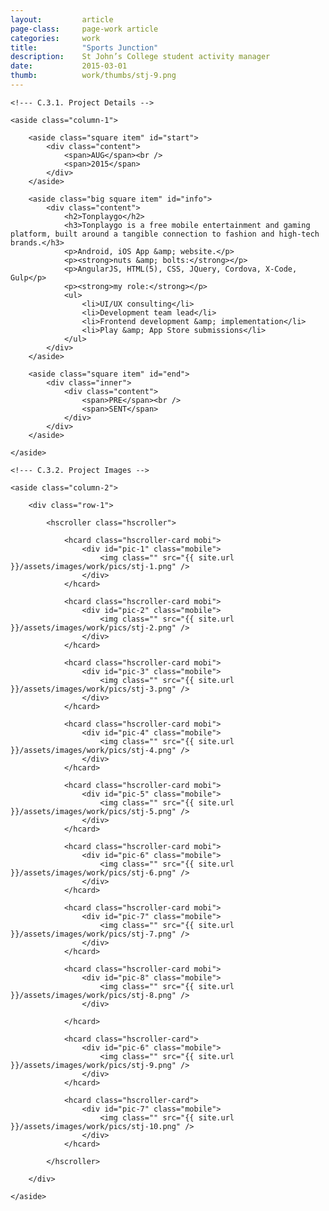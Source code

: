 ```yaml
---
layout: 		article
page-class: 	page-work article
categories: 	work
title:  		"Sports Junction"
description:	St John’s College student activity manager
date:   		2015-03-01
thumb: 			work/thumbs/stj-9.png
---
```


<!--- C.3. CONTENT AREA ------------------------------------------------------------------------------------------- --> 

<section class="project" id="stj">

    <!--- C.3.1. Project Details -->
    
    <aside class="column-1">

        <aside class="square item" id="start">
            <div class="content">
                <span>AUG</span><br />
                <span>2015</span>
            </div>
        </aside>

        <aside class="big square item" id="info">
            <div class="content">
                <h2>Tonplaygo</h2>
                <h3>Tonplaygo is a free mobile entertainment and gaming platform, built around a tangible connection to fashion and high-tech brands.</h3>
                <p>Android, iOS App &amp; website.</p>
                <p><strong>nuts &amp; bolts:</strong></p>
                <p>AngularJS, HTML(5), CSS, JQuery, Cordova, X-Code, Gulp</p>
                <p><strong>my role:</strong></p>
                <ul>
                    <li>UI/UX consulting</li>
                    <li>Development team lead</li>
                    <li>Frontend development &amp; implementation</li>
                    <li>Play &amp; App Store submissions</li>
                </ul>
            </div>    
        </aside>

        <aside class="square item" id="end">
            <div class="inner">
                <div class="content">
                    <span>PRE</span><br />
                    <span>SENT</span>
                </div>
            </div>  
        </aside>
    
    </aside>
    
    <!--- C.3.2. Project Images -->
    
    <aside class="column-2">
    
        <div class="row-1">
        
            <hscroller class="hscroller">

                <hcard class="hscroller-card mobi">
                    <div id="pic-1" class="mobile">
                        <img class="" src="{{ site.url }}/assets/images/work/pics/stj-1.png" />
                    </div>
                </hcard>

                <hcard class="hscroller-card mobi">
                    <div id="pic-2" class="mobile">
                        <img class="" src="{{ site.url }}/assets/images/work/pics/stj-2.png" />
                    </div>
                </hcard>

                <hcard class="hscroller-card mobi">
                    <div id="pic-3" class="mobile">
                        <img class="" src="{{ site.url }}/assets/images/work/pics/stj-3.png" />
                    </div>
                </hcard>

                <hcard class="hscroller-card mobi">
                    <div id="pic-4" class="mobile">
                        <img class="" src="{{ site.url }}/assets/images/work/pics/stj-4.png" />
                    </div>
                </hcard>

                <hcard class="hscroller-card mobi">
                    <div id="pic-5" class="mobile">
                        <img class="" src="{{ site.url }}/assets/images/work/pics/stj-5.png" />
                    </div>
                </hcard>

                <hcard class="hscroller-card mobi">
                    <div id="pic-6" class="mobile">
                        <img class="" src="{{ site.url }}/assets/images/work/pics/stj-6.png" />
                    </div>
                </hcard>

                <hcard class="hscroller-card mobi">
                    <div id="pic-7" class="mobile">
                        <img class="" src="{{ site.url }}/assets/images/work/pics/stj-7.png" />
                    </div>
                </hcard>

                <hcard class="hscroller-card mobi">
                    <div id="pic-8" class="mobile">
                        <img class="" src="{{ site.url }}/assets/images/work/pics/stj-8.png" />
                    </div>
                    
                </hcard>

                <hcard class="hscroller-card">
                    <div id="pic-6" class="mobile">
                        <img class="" src="{{ site.url }}/assets/images/work/pics/stj-9.png" />
                    </div>
                </hcard>

                <hcard class="hscroller-card">
                    <div id="pic-7" class="mobile">
                        <img class="" src="{{ site.url }}/assets/images/work/pics/stj-10.png" />
                    </div>
                </hcard>

            </hscroller>
            
        </div>

    </aside>
    
</section>

<!--- C.3. END --------------------------------------------------------------------------------------------------- --> 

<div class="wrapper"></div>